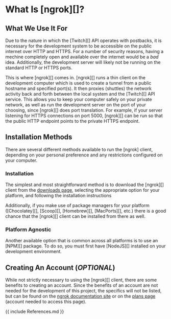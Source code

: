 # What Is [ngrok][]?

## What We Use It For

Due to the nature in which the [Twitch][] API operates with postbacks, it is necessary for the development system to be accessible on the public internet over HTTP and HTTPS. For a number of security reasons, having a mechine completely open and available over the internet would be a *bad* idea. Additionally, the development server will likely not be running on the standard HTTP or HTTPS ports.

This is where [ngrok][] comes in. [ngrok][] runs a thin client on the development computer which is used to create a tunnel from a public hostname and specified port(s). It then proxies (shuttles) the network activity back and forth between the local system and the [Twitch][] API service. This allows you to keep your computer safely on your private network, as well as run the development server on the port of your choosing, since [ngrok][] does port translation. For example, if your server listening for HTTPS connections on port 5000, [ngrok][] can be run so that the public HTTP endpoint points to the private HTTPS endpoint.

## Installation Methods

There are several different methods available to run the [ngrok] client, depending on your personal preference and any restrictions configured on your computer.

### Installation

The simplest and most straightforward method is to download the [ngrok][] client from the [downloads page](https://ngrok.com/download), selecting the appropriate option for your platform, and following the installation instructions

Additionally, if you make use of package managers for your platform ([Chocolatey][], [Scoop][], [Homebrew][], [MacPorts][], etc.) there is a good chance that the [ngrok][] client can be installed from there as well.

### Platform Agnostic

Another available option that is common across all platforms is to use an [NPM][] package. To do so, you must first have [NodeJS][] installed on your development environment.

## Creating An Account (*OPTIONAL*)

While not strictly necessary to using the [ngrok][] client, there are some benefits to creating an account. Since the benefits of an account are not needed for the development of this project, the specifics will not be listed, but can be found on the [ngrok documentation site](https://ngrok.com/docs) or on the [plans page](https://ngrok.com/billing/plans) (account needed to access this page).

<!-- Link reference section -->

{{ include References.md }}
